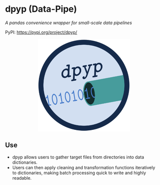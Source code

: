 # **dpyp (Data-Pipe)**
*A pandas convenience wrapper for small-scale data pipelines*

PyPI: https://pypi.org/project/dpyp/

<p align = "center">
  <img src = "logo/dpyp_logo.png" alt = "image" width = "300" height = "300">
</p>

## Use
- dpyp allows users to gather target files from directories into data dictionaries.
- Users can then apply cleaning and transformation functions iteratively to dictionaries, making batch processing quick to write and highly readable.